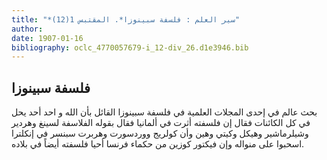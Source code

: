 ```yaml
---
title: "*سير العلم : فلسفة سبينوزا*. المقتبس 1(12)"
author: 
date: 1907-01-16
bibliography: oclc_4770057679-i_12-div_26.d1e3946.bib
---
```




##  فلسفة سبينوزا 


 بحث عالم في  إحدى  المجلات العلمية في فلسفة سبينوزا القائل بأن الله و  احد  أحد يحل في كل الكائنات فقال إن فلسفته أثرت في ألمانيا فقال بقوله الفلاسفة لسينغ وهردير وشيلرماشير وهيكل وكيتي وهين وأن كولريج ووردسورت وهربرت سبنسر في إنكلترا اسحبوا على منواله وإن فيكتور كوزين من حكماء فرنسا أحيا فلسفته أيضاً في بلاده. 
